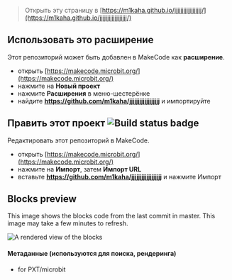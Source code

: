 
> Открыть эту страницу в [https://m1kaha.github.io/jjjjjjjjjjjjjjjjjj/](https://m1kaha.github.io/jjjjjjjjjjjjjjjjjj/)

## Использовать это расширение

Этот репозиторий может быть добавлен в MakeCode как **расширение**.

* открыть [https://makecode.microbit.org/](https://makecode.microbit.org/)
* нажмите на **Новый проект**
* нажмите **Расширения** в меню-шестерёнке
* найдите **https://github.com/m1kaha/jjjjjjjjjjjjjjjjjj** и импортируйте

## Править этот проект ![Build status badge](https://github.com/m1kaha/jjjjjjjjjjjjjjjjjj/workflows/MakeCode/badge.svg)

Редактировать этот репозиторий в MakeCode.

* открыть [https://makecode.microbit.org/](https://makecode.microbit.org/)
* нажмите на **Импорт**, затем **Импорт URL**
* вставьте **https://github.com/m1kaha/jjjjjjjjjjjjjjjjjj** и нажмите Импорт

## Blocks preview

This image shows the blocks code from the last commit in master.
This image may take a few minutes to refresh.

![A rendered view of the blocks](https://github.com/m1kaha/jjjjjjjjjjjjjjjjjj/raw/master/.github/makecode/blocks.png)

#### Метаданные (используются для поиска, рендеринга)

* for PXT/microbit
<script src="https://makecode.com/gh-pages-embed.js"></script><script>makeCodeRender("{{ site.makecode.home_url }}", "{{ site.github.owner_name }}/{{ site.github.repository_name }}");</script>
